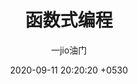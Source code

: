 ---
layout: page
title: "函数式编程"
subtitle: "一jio油门"
date:   2020-09-11 20:20:20 +0530
categories: ["抽象思维逻辑"]
---